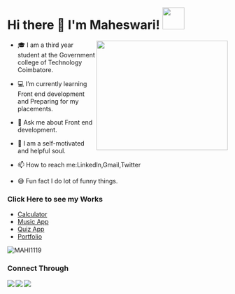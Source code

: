 

 
 <h1>
  <b>Hi there 👋 I'm Maheswari! </b><img src="https://media.giphy.com/media/mGcNjsfWAjY5AEZNw6/giphy.gif" width="50px" height="50px"></h1>
 
 <img src="https://i.pinimg.com/originals/f5/5f/ea/f55feafb705a2ac35e57715ed9381fcd.gif" width="300px" height="250px" align="right" border-radius="50px" >
 
 
 - 🎓 I am a third year student at the Government college of Technology Coimbatore. 

- 💻 I’m currently learning Front end development and Preparing for my placements.

- 💬 Ask me about Front end development.

- 🙋‍ I am a self-motivated and helpful soul.

- 📫 How to reach me:LinkedIn,Gmail,Twitter

- 😅 Fun fact I do lot of funny things.

<h3>Click Here to see my Works</h3>
<ul>
  
 <li><a href="https://lucid-edison-8b7619.netlify.app/">Calculator</a></li>
 
 <li><a href="https://hungry-blackwell-3d2f85.netlify.app/">Music App </a></li> 
 
 <li><a href="https://mahi1119.github.io/Quiz-app/">Quiz App</a> </li> 
 
 <li><a href="https://mahi1119.github.io/Portfolio/">Portfolio</a> </li> 
</ul>

 
<p><img align="center" src="https://github-readme-stats.vercel.app/api/top-langs?username=MAHI1119&show_icons=true&locale=en&layout=compact" alt="MAHI1119" /></p>
<h3>Connect Through</h3> 
  
  <a href="https://www.linkedin.com/in/maheswari-s-8107761b0">
   <img src="https://img.icons8.com/bubbles/50/000000/linkedin.png"/ align="left">
  </a> 
<a href="mailto:mahijanu1119@gmail.com"><img src="https://img.icons8.com/bubbles/50/000000/gmail.png"/> 
  </a>
<a href="https://twitter.com/Maheswa19009887">
 <img src="https://img.icons8.com/bubbles/50/000000/twitter.png"/ align="left">
  </a> 
